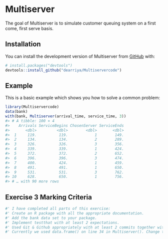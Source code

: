 
<!-- README.md is generated from README.Rmd. Please edit that file -->

# Multiserver

<!-- badges: start -->
<!-- badges: end -->

The goal of Multiserver is to simulate customer queuing system on a
first come, first serve basis.

## Installation

You can install the development version of Multiserver from
[GitHub](https://github.com/) with:

``` r
# install.packages("devtools")
devtools::install_github("dearriya/Multiservercode")
```

## Example

This is a basic example which shows you how to solve a common problem:

``` r
library(Multiservercode)
data(bank)
with(bank, Multiserver(arrival_time, service_time, 3))
#> # A tibble: 100 × 4
#>    Arrivals ServiceBegins ChosenServer ServiceEnds
#>       <dbl>         <dbl>        <dbl>       <dbl>
#>  1     119.          119.            1        149.
#>  2     134.          134.            2        289.
#>  3     326.          326.            3        356.
#>  4     339.          339.            1        424.
#>  5     372.          372.            2        652.
#>  6     396.          396.            3        474.
#>  7     400.          424.            1        459.
#>  8     491.          491.            1        650.
#>  9     531.          531.            3        762.
#> 10     628.          650.            1        756.
#> # … with 90 more rows
```

## Exercise 3 Marking Criteria

``` r
#' I have completed all parts of this exercise:
#' Create an R package with all the appropriate documentation.
#' Add the bank data set to your package.
#' Implement testthat with at least 2 expectations.
#' Used Git & Github appropriately with at least 2 commits together with an appropriate readme file.
#' Currently we used data.frame() on line 34 in Multiserver(). Change that to tibble() and update the package accordingly.
```
